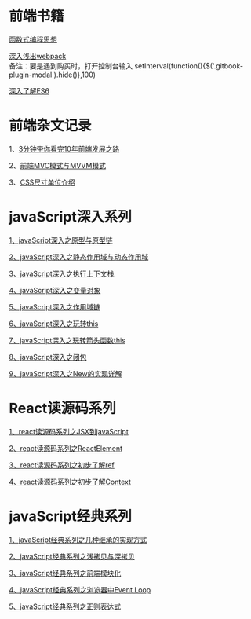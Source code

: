 # 前端书籍

[函数式编程思想](https://llh911001.gitbooks.io/mostly-adequate-guide-chinese/content/ )
 
[深入浅出webpack](http://webpack.wuhaolin.cn/1%E5%85%A5%E9%97%A8/1-1%E5%89%8D%E7%AB%AF%E7%9A%84%E5%8F%91%E5%B1%95.html )  
备注：要是遇到购买时，打开控制台输入 setInterval(function(){$('.gitbook-plugin-modal').hide()},100)

[深入了解ES6](https://oshotokill.gitbooks.io/understandinges6-simplified-chinese/content/chapter_1.html)

# 前端杂文记录
1、[3分钟带你看完10年前端发展之路](https://juejin.im/post/5ac9c6f451882555677ed301 )

2、[前端MVC模式与MVVM模式](https://juejin.im/post/5c80aacb51882533d6708838 )

3、[CSS尺寸单位介绍](https://segmentfault.com/a/1190000018495806 )

# javaScript深入系列

[1、javaScript深入之原型与原型链](https://github.com/wangzhenggui/blog/issues/1)

[2、javaScript深入之静态作用域与动态作用域](https://github.com/wangzhenggui/blog/issues/2)

[3、javaScript深入之执行上下文栈](https://github.com/wangzhenggui/blog/issues/3)

[4、javaScript深入之变量对象](https://github.com/wangzhenggui/blog/issues/4)

[5、javaScript深入之作用域链](https://github.com/wangzhenggui/blog/issues/5)

[6、javaScript深入之玩转this](https://github.com/wangzhenggui/blog/issues/6)

[7、javaScript深入之玩转箭头函数this](https://github.com/wangzhenggui/blog/issues/7)

[8、javaScript深入之闭包](https://github.com/wangzhenggui/blog/issues/8)

[9、javaScript深入之New的实现详解](https://github.com/wangzhenggui/blog/issues/14)

# React读源码系列

[1、react读源码系列之JSX到javaScript](https://github.com/wangzhenggui/blog/issues/9)

[2、react读源码系列之ReactElement](https://github.com/wangzhenggui/blog/issues/10)

[3、react读源码系列之初步了解ref](https://github.com/wangzhenggui/blog/issues/11)

[4、react读源码系列之初步了解Context](https://github.com/wangzhenggui/blog/issues/12)

# javaScript经典系列

[1、javaScript经典系列之几种继承的实现方式](https://github.com/wangzhenggui/blog/issues/13)

[2、javaScript经典系列之浅拷贝与深拷贝](https://github.com/wangzhenggui/blog/issues/15)

[3、javaScript经典系列之前端模块化](https://github.com/wangzhenggui/blog/issues/16)

[4、javaScript经典系列之浏览器中Event Loop](https://github.com/wangzhenggui/blog/issues/17)

[5、javaScript经典系列之正则表达式](https://github.com/wangzhenggui/blog/issues/18)



